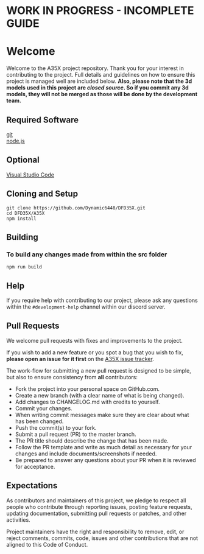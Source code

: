 # WORK IN PROGRESS - INCOMPLETE GUIDE
# Welcome

Welcome to the A35X project repository. Thank you for your interest in contributing to the project. Full details and guidelines on how to ensure this project is managed well are included below. **Also, please note that the 3d models used in this project are *closed source*. So if you commit any 3d models, they will not be merged as those will be done by the development team.**

## Required Software

[git](https://git-scm.com/downloads)    
[node.js](https://nodejs.org/en/)

## Optional

[Visual Studio Code](https://code.visualstudio.com/download)

## Cloning and Setup

```shell
git clone https://github.com/Dynamic6448/DFD35X.git
cd DFD35X/A35X
npm install
```

## Building

### To build any changes made from within the src folder
```shell
npm run build
```

## Help
If you require help with contributing to our project, please ask any questions within the `#development-help` channel within our discord server.

## Pull Requests

We welcome pull requests with fixes and improvements to the project.

If you wish to add a new feature or you spot a bug that you wish to fix, **please open an issue for it first** on the [A35X issue tracker](https://github.com/Dynamic6448/DFD35X/issues).

The work-flow for submitting a new pull request is designed to be simple, but also to ensure consistency from **all** contributors:
* Fork the project into your personal space on GitHub.com.
* Create a new branch (with a clear name of what is being changed).
* Add changes to CHANGELOG.md with credits to yourself.
* Commit your changes.
* When writing commit messages make sure they are clear about what has been changed.
* Push the commit(s) to your fork.
* Submit a pull request (PR) to the master branch.
* The PR title should describe the change that has been made.
* Follow the PR template and write as much detail as necessary for your changes and include documents/screenshots if needed.
* Be prepared to answer any questions about your PR when it is reviewed for acceptance.

## Expectations
As contributors and maintainers of this project, we pledge to respect all people who contribute through reporting issues, posting feature requests, updating documentation, submitting pull requests or patches, and other activities.

Project maintainers have the right and responsibility to remove, edit, or reject comments, commits, code, issues and other contributions that are not aligned to this Code of Conduct.
